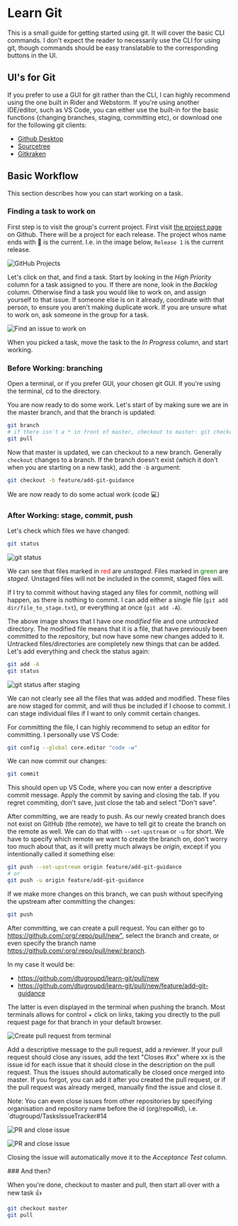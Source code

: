 # Learn Git

This is a small guide for getting started using git. It will cover the basic CLI commands. I don't expect the reader to necessarily use the CLI for using git, though commands should be easy translatable to the corresponding buttons in the UI.

## UI's for Git

If you prefer to use a GUI for git rather than the CLI, I can highly recommend using the one built in Rider and Webstorm. If you're using another IDE/editor, such as VS Code, you can either use the built-in for the basic functions (changing branches, staging, committing etc), or download one for the following git clients:

* [Github Desktop](https://desktop.github.com)
* [Sourcetree](https://www.sourcetreeapp.com)
* [Gitkraken](https://www.gitkraken.com/git-client)

## Basic Workflow

This section describes how you can start working on a task.

### Finding a task to work on

First step is to visit the group's current project. First visit [the project page](https://github.com/orgs/dtugroupd/projects) on Github. There will be a project for each release. The project whos name ends with 📅 is the current. I.e. in the image below, `Release 1` is the current release.

![GitHub Projects](assets/github_projects.png)

Let's click on that, and find a task. Start by looking in the _High Priority_ column for a task assigned to you. If there are none, look in the _Backlog_ column. Otherwise find a task you would like to work on, and assign yourself to that issue. If someone else is on it already, coordinate with that person, to ensure you aren't making duplicate work. If you are unsure what to work on, ask someone in the group for a task.

![Find an issue to work on](assets/github_find_issue.png)

When you picked a task, move the task to the _In Progress_ column, and start working.

### Before Working: branching

Open a terminal, or if you prefer GUI, your chosen git GUI. If you're using the terminal, cd to the directory.

You are now ready to do some work. Let's start of by making sure we are in the master branch, and that the branch is updated:

```bash
git branch
# if there isn't a * in front of master, checkout to master: git checkout master
git pull
```

Now that master is updated, we can checkout to a new branch. Generally `checkout` changes to a branch. If the branch doesn't exist (which it don't when you are starting on a new task), add the `-b` argument:

```bash
git checkout -b feature/add-git-guidance
```

We are now ready to do some actual work (code 💻)

### After Working: stage, commit, push

Let's check which files we have changed:

```bash
git status
```

![git status](assets/terminal_status.png)

We can see that files marked in <span style="color:red;">red</span> are _unstaged_. Files marked in <span style="color:green">green</span> are _staged_. Unstaged files will not be included in the commit, staged files will.

If I try to commit without having staged any files for commit, nothing will happen, as there is nothing to commit. I can add either a single file (`git add dir/file_to_stage.txt`), or everything at once (`git add -A`).

The above image shows that I have one _modified_ file and one _untracked_ directory. The modified file means that it is a file, that have previously been committed to the repository, but now have some new changes added to it. Untracked files/directories are completely new things that can be added. Let's add everything and check the status again:

```bash
git add -A
git status
```

![git status after staging](assets/terminal_status_staged.png)

We can not clearly see all the files that was added and modified. These files are now staged for commit, and will thus be included if I choose to commit. I can stage individual files if I want to only commit certain changes.

For committing the file, I can highly recommend to setup an editor for committing. I personally use VS Code:

```bash
git config --global core.editor "code -w"
```

We can now commit our changes:

```bash
git commit
```

This should open up VS Code, where you can now enter a descriptive commit message. Apply the commit by saving and closing the tab. If you regret commiting, don't save, just close the tab and select "Don't save".

After committing, we are ready to push. As our newly created branch does not exist on GitHub (the remote), we have to tell git to create the branch on the remote as well. We can do that with `--set-upstream` or `-u` for short. We have to specify which remote we want to create the branch on, don't worry too much about that, as it will pretty much always be _origin_, except if you intentionally called it something else:

```bash
git push --set-upstream origin feature/add-git-guidance
# or
git push -u origin feature/add-git-guidance
```

If we make more changes on this branch, we can push without specifying the upstream after committing the changes:

```bash
git push
```

After committing, we can create a pull request. You can either go to <https://github.com/:org/:repo/pull/new">, select the branch and create, or even specify the branch name <https://github.com/:org/:repo/pull/new/:branch>.

In my case it would be:

* <https://github.com/dtugroupd/learn-git/pull/new>
* <https://github.com/dtugroupd/learn-git/pull/new/feature/add-git-guidance>

The latter is even displayed in the terminal when pushing the branch. Most terminals allows for control + click on links, taking you directly to the pull request page for that branch in your default browser.

![Create pull request from terminal](assets/terminal_push_branch.png)

Add a descriptive message to the pull request, add a reviewer. If your pull request should close any issues, add the text "Closes #xx" where xx is the issue id for each issue that it should close in the description on the pull request. Thus the issues should automatically be closed once merged into master. If you forgot, you can add it after you created the pull request, or if the pull request was already merged, manually find the issue and close it.

Note: You can even close issues from other repositories by specifying organisation and repository name before the id (org/repo#id), i.e. `dtugroupd/TasksIssueTracker#14

![PR and close issue](assets/github_pr.png)

![PR and close issue](assets/github_pr2.png)

Closing the issue will automatically move it to the _Acceptance Test_ column.

### And then?

When you're done, checkout to master and pull, then start all over with a new task 👍

```bash
git checkout master
git pull
```
